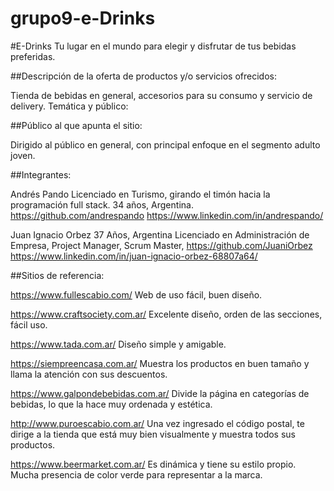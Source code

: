 # grupo9-e-Drinks

#E-Drinks
Tu lugar en el mundo para elegir y disfrutar de tus bebidas preferidas.

##Descripción de la oferta de productos y/o servicios ofrecidos:

Tienda de bebidas en general, accesorios para su consumo y servicio de delivery.
Temática y público:

##Público al que apunta el sitio:

Dirigido al público en general, con principal enfoque en el segmento adulto joven.

##Integrantes:

Andrés Pando
Licenciado en Turismo, girando el timón hacia la programación full stack.
34 años, Argentina.
https://github.com/andrespando
https://www.linkedin.com/in/andrespando/

Juan Ignacio Orbez
37 Años, Argentina
Licenciado en Administración de Empresa, Project Manager, Scrum Master,
https://github.com/JuaniOrbez
https://www.linkedin.com/in/juan-ignacio-orbez-68807a64/

##Sitios de referencia:

https://www.fullescabio.com/
Web de uso fácil, buen diseño.

https://www.craftsociety.com.ar/
Excelente diseño, orden de las secciones, fácil uso.

https://www.tada.com.ar/
Diseño simple y amigable.

https://siempreencasa.com.ar/
Muestra los productos en buen tamaño y llama la atención con sus descuentos.

https://www.galpondebebidas.com.ar/
Divide la página en categorías de bebidas, lo que la hace muy ordenada y estética.

http://www.puroescabio.com.ar/
Una vez ingresado el código postal, te dirige a la tienda que está muy bien visualmente y muestra todos sus productos.

https://www.beermarket.com.ar/
Es dinámica y tiene su estilo propio. Mucha presencia de color verde para representar a la marca.
